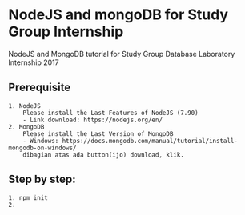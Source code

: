 # NodeJS and mongoDB for Study Group Internship
NodeJS and MongoDB tutorial for Study Group Database Laboratory Internship 2017

## Prerequisite
    1. NodeJS
        Please install the Last Features of NodeJS (7.90)
        - Link download: https://nodejs.org/en/
    2. MongoDB
        Please install the Last Version of MongoDB
        - Windows: https://docs.mongodb.com/manual/tutorial/install-mongodb-on-windows/
        dibagian atas ada button(ijo) download, klik.
## Step by step:
    1. npm init
    2. 
